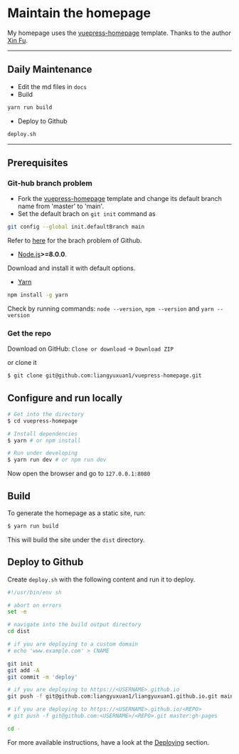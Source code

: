 # Maintain the homepage

My homepage uses the [vuepress-homepage](https://github.com/mtobeiyf/vuepress-homepage) template. Thanks to the author [Xin Fu](https://imfing.com/).

---

## Daily Maintenance

- Edit the md files in `docs`
- Build 

```bash  
yarn run build
```
- Deploy to Github

```bash
deploy.sh
```

----------
## Prerequisites

### Git-hub branch problem

- Fork the [vuepress-homepage](https://github.com/mtobeiyf/vuepress-homepage) template and change its default branch name from 'master' to 'main'.  
- Set the default brach on `git init` command as

```bash
git config --global init.defaultBranch main
```

Refer to [here](https://www.seancdavis.com/blog/git-set-default-branch/) for the brach problem of Github.

- [Node.js](https://nodejs.org)**>=8.0.0**.

Download and install it with default options.

- [Yarn](https://yarnpkg.com)

```bash
npm install -g yarn
```

Check by running commands: `node --version`, `npm --version` and `yarn --version`

### Get the repo

Download on GitHub: `Clone or download` -> `Download ZIP`

or clone it

```bash
$ git clone git@github.com:liangyuxuan1/vuepress-homepage.git
```
## Configure and run locally

```bash
# Get into the directory
$ cd vuepress-homepage 

# Install dependencies
$ yarn # or npm install

# Run under developing
$ yarn run dev # or npm run dev
```

Now open the browser and go to `127.0.0.1:8080`


## Build

To generate the homepage as a static site, run:

```bash
$ yarn run build
``` 

This will build the site under the `dist` directory.

## Deploy to Github

Create `deploy.sh` with the following content and run it to deploy.

```bash
#!/usr/bin/env sh

# abort on errors
set -e

# navigate into the build output directory
cd dist

# if you are deploying to a custom domain
# echo 'www.example.com' > CNAME

git init
git add -A
git commit -m 'deploy'

# if you are deploying to https://<USERNAME>.github.io
git push -f git@github.com:liangyuxuan1/liangyuxuan1.github.io.git main

# if you are deploying to https://<USERNAME>.github.io/<REPO>
# git push -f git@github.com:<USERNAME>/<REPO>.git master:gh-pages

cd -
```

For more available instructions, have a look at the [Deploying](https://vuepress.vuejs.org/guide/deploy.html#deploying) section.



